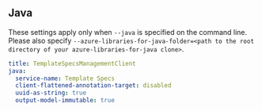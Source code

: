 ## Java

These settings apply only when `--java` is specified on the command line.
Please also specify `--azure-libraries-for-java-folder=<path to the root directory of your azure-libraries-for-java clone>`.

``` yaml $(java)
title: TemplateSpecsManagementClient
java:
  service-name: Template Specs
  client-flattened-annotation-target: disabled
  uuid-as-string: true
  output-model-immutable: true
```
